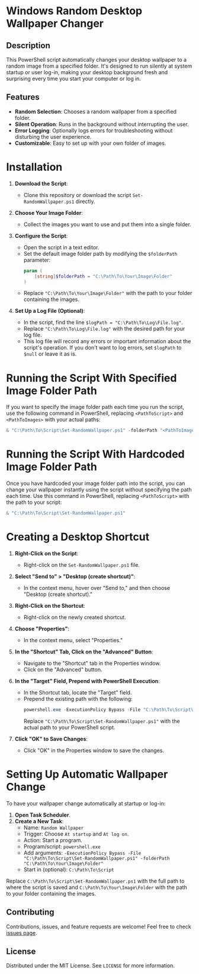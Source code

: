 # Windows Random Desktop Wallpaper Changer

## Description
This PowerShell script automatically changes your desktop wallpaper to a random image from a specified folder. It's designed to run silently at system startup or user log-in, making your desktop background fresh and surprising every time you start your computer or log in.

## Features
- **Random Selection**: Chooses a random wallpaper from a specified folder.
- **Silent Operation**: Runs in the background without interrupting the user.
- **Error Logging**: Optionally logs errors for troubleshooting without disturbing the user experience.
- **Customizable**: Easy to set up with your own folder of images.

# Installation
1. **Download the Script**:
   - Clone this repository or download the script `Set-RandomWallpaper.ps1` directly.
  
2. **Choose Your Image Folder**:
   - Collect the images you want to use and put them into a single folder.
  
3. **Configure the Script**:
   - Open the script in a text editor.
   - Set the default image folder path by modifying the `$folderPath` parameter:
     ```powershell
     param (
         [string]$folderPath = "C:\Path\To\Your\Image\Folder"
     )
     ```
   - Replace `"C:\Path\To\Your\Image\Folder"` with the path to your folder containing the images.
  
4. **Set Up a Log File (Optional)**:
   - In the script, find the line `$logPath = "C:\Path\To\Log\File.log"`.
   - Replace `"C:\Path\To\Log\File.log"` with the desired path for your log file.
   - This log file will record any errors or important information about the script's operation. If you don't want to log errors, set `$logPath` to `$null` or leave it as is.

# Running the Script With Specified Image Folder Path
If you want to specify the image folder path each time you run the script, use the following command in PowerShell, replacing `<PathToScript>` and `<PathToImages>` with your actual paths:

```powershell
& "C:\Path\To\Script\Set-RandomWallpaper.ps1" -folderPath "<PathToImages>"
```

# Running the Script With Hardcoded Image Folder Path
Once you have hardcoded your image folder path into the script, you can change your wallpaper instantly using the script without specifying the path each time. Use this command in PowerShell, replacing `<PathToScript>` with the path to your script:

```powershell
& "C:\Path\To\Script\Set-RandomWallpaper.ps1"
```

# Creating a Desktop Shortcut
1. **Right-Click on the Script**:
   - Right-click on the `Set-RandomWallpaper.ps1` file.

2. **Select "Send to" > "Desktop (create shortcut)"**:
   - In the context menu, hover over "Send to," and then choose "Desktop (create shortcut)."

3. **Right-Click on the Shortcut**:
   - Right-click on the newly created shortcut.

4. **Choose "Properties"**:
   - In the context menu, select "Properties."

5. **In the "Shortcut" Tab, Click on the "Advanced" Button**:
   - Navigate to the "Shortcut" tab in the Properties window.
   - Click on the "Advanced" button.

6. **In the "Target" Field, Prepend with PowerShell Execution**:
   - In the Shortcut tab, locate the "Target" field.
   - Prepend the existing path with the following:
     ```powershell
     powershell.exe -ExecutionPolicy Bypass -File "C:\Path\To\Script\Set-RandomWallpaper.ps1"
     ```
     Replace `"C:\Path\To\Script\Set-RandomWallpaper.ps1"` with the actual path to your PowerShell script.

7. **Click "OK" to Save Changes**:
    - Click "OK" in the Properties window to save the changes.

# Setting Up Automatic Wallpaper Change
To have your wallpaper change automatically at startup or log-in:

1. **Open Task Scheduler**.
2. **Create a New Task**:
   - Name: `Random Wallpaper`
   - Trigger: Choose `At startup` and `At log on`.
   - Action: Start a program.
   - Program/script: `powershell.exe`
   - Add arguments: `-ExecutionPolicy Bypass -File "C:\Path\To\Script\Set-RandomWallpaper.ps1" -folderPath "C:\Path\To\Your\Image\Folder"`
   - Start in (optional): `C:\Path\To\Script`

Replace `C:\Path\To\Script\Set-RandomWallpaper.ps1` with the full path to where the script is saved and `C:\Path\To\Your\Image\Folder` with the path to your folder containing the images.

## Contributing
Contributions, issues, and feature requests are welcome! Feel free to check [issues page](<LinkToYourIssuesPage>).

## License
Distributed under the MIT License. See `LICENSE` for more information.
